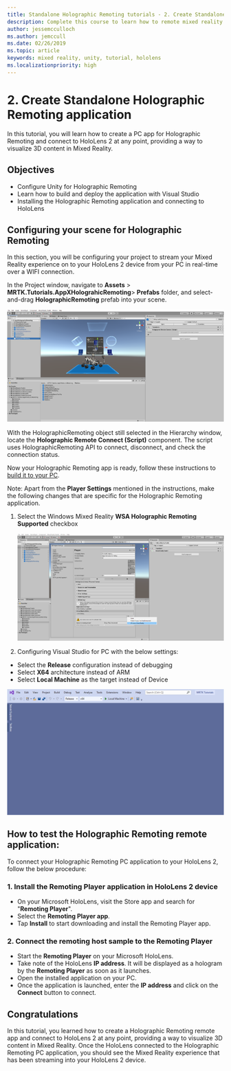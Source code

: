 ```yaml
---
title: Standalone Holographic Remoting tutorials - 2. Create Standalone Holographic Remoting application
description: Complete this course to learn how to remote mixed reality experience form your PC to HoloLens 2.
author: jessemcculloch
ms.author: jemccull
ms.date: 02/26/2019
ms.topic: article
keywords: mixed reality, unity, tutorial, hololens
ms.localizationpriority: high
---
```


# 2. Create Standalone Holographic Remoting application

In this tutorial, you will learn how to create a PC app for Holographic Remoting and connect to HoloLens 2 at any point, providing a way to visualize 3D content in Mixed Reality.

## Objectives

* Configure Unity for Holographic Remoting
* Learn how to build and deploy the application with Visual Studio
* Installing the Holographic Remoting application and connecting to HoloLens

## Configuring your scene for Holographic Remoting

In this section, you will be configuring your project to stream your Mixed Reality experience on to your HoloLens 2 device from your PC in real-time over a WIFI connection.

In the Project window, navigate to **Assets** > **MRTK.Tutorials.AppXHolograhicRemoting**> **Prefabs** folder, and select-and-drag **HolographicRemoting** prefab into your scene.

![mrlearning-appx](images/mrlearning-appx/Tutorial2-Section1-Step1-1.png)

With the HolographicRemoting object still selected in the Hierarchy window, locate the **Holographic Remote Connect (Script)** component. The script uses HolographicRemoting API to connect, disconnect, and check the connection status.

Now your Holographic Remoting app is ready, follow these instructions to [build it to your PC](https://docs.microsoft.com/windows/mixed-reality/mrlearning-base-ch1#build-your-application-to-your-device). 

Note: Apart from the **Player Settings** mentioned in the instructions, make the following changes that are specific for the Holographic Remoting application.

1. Select the Windows Mixed Reality **WSA Holographic Remoting Supported** checkbox

   ![mrlearning-appx](images/mrlearning-appx/Tutorial2-Section2-Step1-1.png)

2. Configuring Visual Studio for PC with the below settings:

* Select the  **Release** configuration instead of debugging
* Select **X64** architecture instead of ARM
* Select **Local Machine** as the target instead of Device

![mrlearning-appx](images/mrlearning-appx/Tutorial2-Section2-Step1-3.png)

## How to test the Holographic Remoting remote application:

To connect your Holographic Remoting PC application to your HoloLens 2, follow the below procedure:

### 1. Install the Remoting Player application in HoloLens 2 device

* On your Microsoft HoloLens, visit the Store app and search for "**Remoting Player**".
* Select the **Remoting Player app**.
* Tap **Install** to start downloading and install the Remoting Player app.

### 2. Connect the remoting host sample to the Remoting Player

* Start the **Remoting Player** on your Microsoft HoloLens.
* Take note of the HoloLens **IP address**. It will be displayed as a hologram by the **Remoting Player** as soon as it launches.
* Open the installed application on your PC.
* Once the application is launched, enter the **IP address** and click on the **Connect** button to connect.

## Congratulations

In this tutorial, you learned how to create a Holographic Remoting remote app and connect to HoloLens 2 at any point, providing a way to visualize 3D content in Mixed Reality. Once the HoloLens connected to the Holographic Remoting PC application, you should see the Mixed Reality experience that has been streaming into your HoloLens 2 device. 

